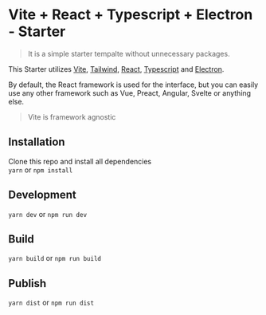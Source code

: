 # Vite + React + Typescript + Electron - Starter

> It is a simple starter tempalte without unnecessary packages.

This Starter utilizes [Vite](https://github.com/vitejs/vite), [Tailwind](https://tailwindcss.com/), [React](https://reactjs.org/), [Typescript](https://www.typescriptlang.org/) and [Electron](https://electronjs.org/).

By default, the React framework is used for the interface, but you can easily use any other framework such as Vue, Preact, Angular, Svelte or anything else.

> Vite is framework agnostic

## Installation

Clone this repo and install all dependencies  
`yarn` or `npm install`

## Development

`yarn dev` or `npm run dev`

## Build

`yarn build` or `npm run build`

## Publish

`yarn dist` or `npm run dist`
